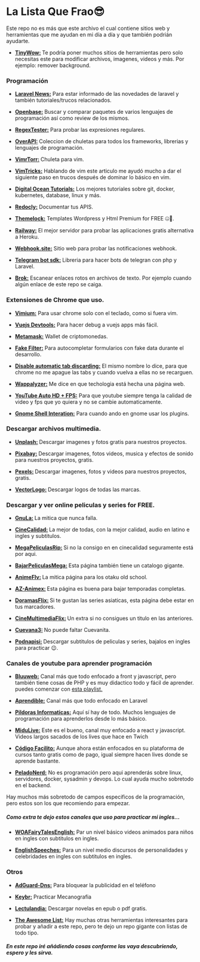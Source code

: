 # La Lista Que Frao😎

Este repo no es más que este archivo el cual contiene sitios web y herramientas que me ayudan en mi día a día y que también podrián ayudarte.

- <b><a href="https://tinywow.com/" target="_blank">TinyWow:</a> </b> Te podría poner muchos sitios de herramientas pero solo necesitas este para modificar archivos, imagenes, videos y más. Por ejemplo: remover background.

### Programación

- <b><a href="https://laravel-news.com/" target="_blank">Laravel News:</a></b> Para estar informado de las novedades de laravel y también tutoriales/trucos relacionados.

- <b><a href="https://openbase.com/" target="_blank">Openbase:</a></b> Buscar y comparar paquetes de varios lenguajes de programación así como review de los mismos.

- <b><a href="https://www.regextester.com/" target="_blank">RegexTester:</a></b> Para probar las expresiones regulares.

- <b><a href="https://overapi.com/" target="_blank">OverAPI:</a> </b> Coleccion de chuletas para todos los frameworks, librerias y lenguajes de programación.

- <b><a href="https://vim.rtorr.com/lang/es_es" target="_blank">VimrTorr:</a> </b> Chuleta para vim.

- <b><a href="https://bennett.dev/beginner-advanced-vim-tips/" target="_blank">VimTricks:</a></b> Hablando de vim este articulo me ayudó mucho a dar el siguiente paso en trucos después de dominar lo básico en vim.

- <b><a href="https://www.digitalocean.com/community/tutorials" target="_blank">Digital Ocean Tutorials:</a></b> Los mejores tutoriales sobre git, docker, kubernetes, database, linux y más.

- <b><a href="https://redocly.com/" target="_blank">Redocly:</a></b> Documentar tus APIS.

- <b><a href="https://themelock.com/en/" target="_blank">Themelock:</a></b> Templates Wordpress y Html Premium for FREE 🤐🤫.

- <b><a href="https://railway.app/" target="_blank">Railway:</a></b> El mejor servidor para probar las aplicaciones gratis alternativa a Heroku.

- <b><a href="https://webhook.site/" target="_blank">Webhook.site:</a></b> Sitio web para probar las notificaciones webhook.

- <b><a href="https://telegram-bot-sdk.com/" target="_blank">Telegram bot sdk:</a></b> Libreria para hacer bots de telegran con php y Laravel.

- <b><a href="https://github.com/smallhadroncollider/brok" target="_blank">Brok:</a></b> Escanear enlaces rotos en archivos de texto. Por ejemplo cuando algún enlace de este repo se caiga.

### Extensiones de Chrome que uso.

- <b><a href="https://chrome.google.com/webstore/detail/vimium/dbepggeogbaibhgnhhndojpepiihcmeb" target="_blank">Vimium:</a></b> Para usar chrome solo con el teclado, como si fuera vim.

- <b><a href="https://chrome.google.com/webstore/detail/vuejs-devtools/nhdogjmejiglipccpnnnanhbledajbpd" target="_blank">Vuejs Devtools:</a></b> Para hacer debug a vuejs apps más fácil.

- <b><a href="https://metamask.io/" target="_blank">Metamask:</a></b> Wallet de criptomonedas.

- <b><a href="https://chrome.google.com/webstore/detail/fake-filler/bnjjngeaknajbdcgpfkgnonkmififhfo" target="_blank">Fake Filter:</a></b> Para autocompletar formularios con fake data durante el desarrollo.

- <b><a href="https://chrome.google.com/webstore/detail/disable-automatic-tab-dis/dnhngfnfolbmhgealdpolmhimnoliiok" target="_blank">Disable automatic tab discarding:</a></b> El mismo nombre lo dice, para que chrome no me apague las tabs y cuando vuelva a ellas no se recarguen.

- <b><a href="https://chrome.google.com/webstore/detail/wappalyzer-technology-pro/gppongmhjkpfnbhagpmjfkannfbllamg" target="_blank">Wappalyzer:</a></b> Me dice en que techologia está hecha una página web.

- <b><a href="https://chrome.google.com/webstore/detail/youtube-auto-hd-%20-fps/fcphghnknhkimeagdglkljinmpbagone" target="_blank">YouTube Auto HD + FPS:</a></b> Para que youtube siempre tenga la calidad de video y fps que yo quiera y no se cambie automaticamente.

- <b><a href="https://chrome.google.com/webstore/detail/gnome-shell-integration/gphhapmejobijbbhgpjhcjognlahblep" target="_blank">Gnome Shell Interation:</a></b> Para cuando ando en gnome usar los plugins.

### Descargar archivos multimedia.

- <b><a href="https://unsplash.com" target="_blank">Unplash:</a> </b> Descargar imagenes y fotos gratis para nuestros proyectos.

- <b><a href="https://pixabay.com" target="_blank">Pixabay:</a> </b> Descargar imagenes, fotos videos, musica y efectos de sonido para nuestros proyectos, gratis.

- <b><a href="https://www.pexels.com" target="_blank">Pexels:</a> </b> Descargar imagenes, fotos y videos para nuestros proyectos, gratis.

- <b><a href="https://www.vectorlogo.zone" target="_blank">VectorLogo:</a> </b> Descargar logos de todas las marcas.

### Descargar y ver online peliculas y series for FREE.

- <b><a href="https://gnula.nu/" target="_blank">GnuLa:</a> </b> La mitica que nunca falla.

- <b><a href="https://cinecalidad.cat/" target="_blank">CineCalidad:</a> </b> La mejor de todas, con la mejor calidad, audio en latino e ingles y subtitulos.

- <b><a href="https://www.megapeliculasrip.net/" target="_blank">MegaPeliculasRip:</a> </b> Si no la consigo en en cinecalidad seguramente está por aqui.

- <b><a href="https://bajarpeliculasmega.com/" target="_blank">BajarPeliculasMega:</a> </b> Esta página también tiene un catalogo gigante.

- <b><a href="https://www3.animeflv.net/" target="_blank">AnimeFlv:</a> </b> La mitica página para los otaku old school.

- <b><a href="https://www.az-animex.com/" target="_blank">AZ-Animex:</a> </b> Esta página es buena para bajar temporadas completas.

- <b><a href="https://doramasflix.io/" target="_blank">DoramasFlix:</a> </b> Si te gustan las series asiaticas, esta página debe estar en tus marcadores.

- <b><a href="https://www.cinemultimediaflix.com/" target="_blank">CineMultimediaFlix:</a> </b> Un extra si no consigues un titulo en las anteriores.

- <b><a href="https://w4.cuevana3.ai/" target="_blank">Cuevana3:</a> </b> No puede faltar Cuevanita.

- <b><a href="https://www.podnapisi.net/" target="_blank">Podnapisi:</a> </b>Descargar subtitulos de peliculas y series, bajalos en ingles para practicar 😉.

### Canales de youtube para aprender programación

- <b><a href="https://www.youtube.com/@bluuweb" target="_blank">Bluuweb:</a></b> Canal más que todo enfocado a front y javascript, pero también tiene cosas de PHP y es muy didactico todo y fácil de aprender. puedes comenzar con <a href="https://www.youtube.com/watch?v=6SckwA3RtW0&list=PLPl81lqbj-4KAyrmUlEE9dPWN2oLhC5Wy" target="_blank">esta playlist.</a>
- <b><a href="https://www.youtube.com/@Aprendible/videos" target="_blank">Aprendible:</a></b> Canal más que todo enfocado en Laravel

- <b><a href="https://www.youtube.com/@pildorasinformaticas" target="_blank">Pildoras Informaticas:</a></b> Aquí sí hay de todo. Muchos lenguajes de programación para aprenderlos desde lo más básico.

- <b><a href="https://www.youtube.com/@midulive" target="_blank">MiduLive:</a></b> Este es el bueno, canal muy enfocado a react y javascript. Videos largos sacados de los lives que hace en Twich

- <b><a href="https://www.youtube.com/@codigofacilito" target="_blank">Código Facilito:</a></b> Aunque ahora están enfocados en su plataforma de cursos tanto gratis como de pago, igual siempre hacen lives donde se aprende bastante.

- <b><a href="https://www.youtube.com/@PeladoNerd" target="_blank">PeladoNerd:</a></b> No es programación pero aqui aprenderás sobre linux, servidores, docker, sysadmin y devops. Lo cual ayuda mucho sobretodo en el backend.

Hay muchos más sobretodo de campos especificos de la programación, pero estos son los que recomiendo para empezar.

##### Como extra te dejo estos canales que uso para practicar mi ingles...

- <b><a href="https://www.youtube.com/@WOAFairyTalesEnglish" target="_blank">WOAFairyTalesEnglish:</a></b> Par un nivel básico videos animados para niños en ingles con subtitulos en ingles.

- <b><a href="https://www.youtube.com/@EnglishSpeeches" target="_blank">EnglishSpeeches:</a></b> Para un nivel medio discursos de personalidades y celebridades en ingles con subtitulos en ingles.

### Otros

- <b><a href="https://adguard-dns.io/es/welcome.html" target="_blank">AdGuard-Dns:</a></b> Para bloquear la publicidad en el teléfono

- <b><a href="https://www.keybr.com/es/index" target="_blank">Keybr:</a></b> Practicar Mecanografia

- <b><a href="https://ww2.lectulandia.com/" target="_blank">Lectulandia:</a></b> Descargar novelas en epub o pdf gratis.

- <b><a href="https://github.com/sindresorhus/awesome" target="_blank">The Awesome List:</a></b> Hay muchas otras herramientas interesantes para probar y añadir a este repo, pero te dejo un repo gigante con listas de todo tipo.

<i>

##### En este repo iré añádiendo cosas conforme las vaya descubriendo, espero y les sirva.

</i>
